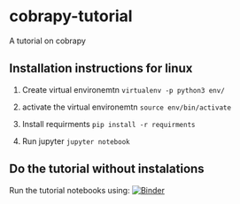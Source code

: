# cobrapy-tutorial
A tutorial on cobrapy

## Installation instructions for linux

1. Create virtual environemtn
`virtualenv -p python3 env/`

2. activate the virtual environemtn
`source env/bin/activate`

3. Install requirments
`pip install -r requirments`

4. Run jupyter
`jupyter notebook`

## Do the tutorial without instalations
Run the tutorial notebooks using:
[![Binder](https://mybinder.org/badge_logo.svg)](https://mybinder.org/v2/gh/migp11/cobrapy-tutorial/HEAD)

